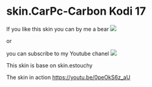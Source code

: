 # skin.CarPc-Carbon Kodi 17

If you like this skin you can by me a bear [![](https://www.paypalobjects.com/en_US/i/btn/btn_donateCC_LG.gif)](https://www.paypal.com/cgi-bin/webscr?cmd=_s-xclick&hosted_button_id=AMXESTYHM96HN)

or 

you can subscribe to my Youtube chanel [![](http://www.freeiconspng.com/uploads/youtube-subscribe-png-23.png)](https://www.youtube.com/user/idorel11?sub_confirmation=1)

This skin is base on skin.estouchy

The skin in action https://youtu.be/0peOkS6z_aU

